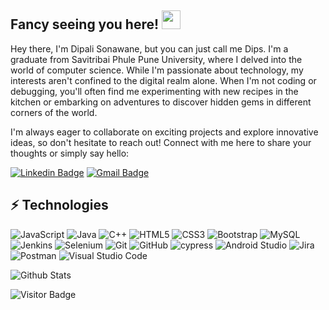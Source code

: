 ## Fancy seeing you here! <img src="https://raw.githubusercontent.com/aemmadi/aemmadi/master/wave.gif" width="30">

Hey there, I'm Dipali Sonawane, but you can just call me Dips. I'm a graduate from Savitribai Phule Pune University, where I delved into the world of computer science. While I'm passionate about technology, my interests aren't confined to the digital realm alone. When I'm not coding or debugging, you'll often find me experimenting with new recipes in the kitchen or embarking on adventures to discover hidden gems in different corners of the world.

I'm always eager to collaborate on exciting projects and explore innovative ideas, so don't hesitate to reach out! Connect with me here to share your thoughts or simply say hello:

[![Linkedin Badge](https://img.shields.io/badge/-dipalisonawane-blue?style=flat-square&logo=Linkedin&logoColor=white&link=https://www.linkedin.com/in/dipali-sonawane-a5a147230/)](https://www.linkedin.com/in/dipali-sonawane-a5a147230/)
[![Gmail Badge](https://img.shields.io/badge/-dipalinsonawane1999@gmail.com-c14438?style=flat-square&logo=Gmail&logoColor=white&link=mailto:dipalinsonawane1999@gmail.com)](mailto:dipalinsonawane1999@gmail.com)

## ⚡ Technologies

![JavaScript](https://img.shields.io/badge/-JavaScript-black?style=flat-square&logo=javascript)
![Java](https://img.shields.io/badge/-java-E34A86?style=flat-square&logo=java)
![C++](https://img.shields.io/badge/-C++-00599C?style=flat-square&logo=c)
![HTML5](https://img.shields.io/badge/-HTML5-E34F26?style=flat-square&logo=html5&logoColor=white)
![CSS3](https://img.shields.io/badge/-CSS3-1572B6?style=flat-square&logo=css3)
![Bootstrap](https://img.shields.io/badge/-Bootstrap-563D7C?style=flat-square&logo=bootstrap)
![MySQL](https://img.shields.io/badge/-MySQL-black?style=flat-square&logo=mysql)
![Jenkins](https://img.shields.io/badge/jenkins-%232C5263.svg?style=for-the-badge&logo=jenkins&logoColor=white)
![Selenium](https://img.shields.io/badge/-selenium-%43B02A?style=for-the-badge&logo=selenium&logoColor=white)
![Git](https://img.shields.io/badge/-Git-black?style=flat-square&logo=git)
![GitHub]([https://img.shields.io/badge/-GitHub-181717?style=flat-square&logo=github](https://img.shields.io/badge/-GitHub-181717?style=flat-square&logo=github))
![cypress](https://img.shields.io/badge/-cypress-%23E5E5E5?style=for-the-badge&logo=cypress&logoColor=058a5e)
![Android Studio](https://img.shields.io/badge/android%20studio-346ac1?style=for-the-badge&logo=android%20studio&logoColor=white)
![Jira](https://img.shields.io/badge/jira-%230A0FFF.svg?style=for-the-badge&logo=jira&logoColor=white)
![Postman](https://img.shields.io/badge/Postman-FF6C37?style=for-the-badge&logo=postman&logoColor=white)
![Visual Studio Code](https://img.shields.io/badge/Visual%20Studio%20Code-0078d7.svg?style=for-the-badge&logo=visual-studio-code&logoColor=white)

![Github Stats](https://github-readme-stats.vercel.app/api?username=dips2022&count_private=true&show_icons=true&include_all_commits=true)

![Visitor Badge](https://visitor-badge.laobi.icu/badge?page_id=dips2022)
